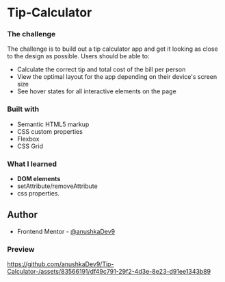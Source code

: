 # Tip-Calculator
### The challenge
The  challenge is to build out a tip calculator app and get it looking as close to the design as possible.
Users should be able to:
- Calculate the correct tip and total cost of the bill per person
- View the optimal layout for the app depending on their device's screen size
- See hover states for all interactive elements on the page

### Built with
- Semantic HTML5 markup
- CSS custom properties
- Flexbox
- CSS Grid
### What I learned
- **DOM elements**<br/>
- setAttribute/removeAttribute<br/>
- css properties.
## Author
- Frontend Mentor - [@anushkaDev9](https://www.frontendmentor.io/profile/yourusername)
### Preview 
https://github.com/anushkaDev9/Tip-Calculator-/assets/83566191/df49c791-29f2-4d3e-8e23-d91ee1343b89

